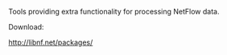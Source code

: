 Tools providing extra functionality for processing NetFlow data.

Download:

http://libnf.net/packages/